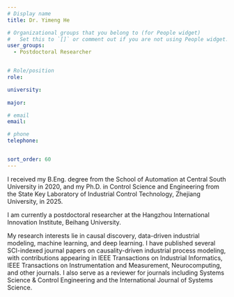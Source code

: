 ```yaml
---
# Display name
title: Dr. Yimeng He

# Organizational groups that you belong to (for People widget)
#   Set this to `[]` or comment out if you are not using People widget.
user_groups:
  - Postdoctoral Researcher


# Role/position
role: 

university: 
  
major: 

# email 
email:

# phone 
telephone:


sort_order: 60
---
```


I received my B.Eng. degree from the School of Automation at Central South University in 2020, and my Ph.D. in Control Science and Engineering from the State Key Laboratory of Industrial Control Technology, Zhejiang University, in 2025. 
<!--more-->
I am currently a postdoctoral researcher at the Hangzhou International Innovation Institute, Beihang University.

My research interests lie in causal discovery, data-driven industrial modeling, machine learning, and deep learning. I have published several SCI-indexed journal papers on causality-driven industrial process modeling, with contributions appearing in IEEE Transactions on Industrial Informatics, IEEE Transactions on Instrumentation and Measurement, Neurocomputing, and other journals. I also serve as a reviewer for journals including Systems Science & Control Engineering and the International Journal of Systems Science.
